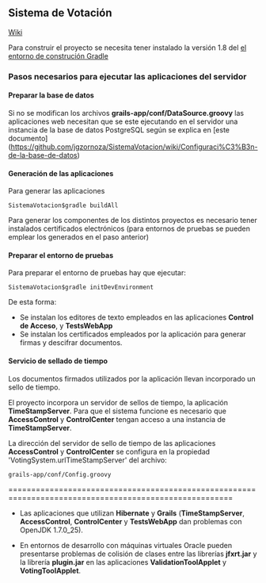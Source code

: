 ## Sistema de Votación

[Wiki](https://github.com/jgzornoza/SistemaVotacion/wiki)

Para construir el proyecto se necesita tener instalado la versión 1.8 del
[el entorno de construción Gradle](http://www.gradle.org/)

### Pasos necesarios para ejecutar las aplicaciones del servidor

#### Preparar la base de datos

Si no se modifican los archivos <b>grails-app/conf/DataSource.groovy</b> las aplicaciones web necesitan que se este
ejecutando en el servidor una instancia de la base de datos PostgreSQL según se explica en [este documento]
(https://github.com/jgzornoza/SistemaVotacion/wiki/Configuraci%C3%B3n-de-la-base-de-datos)

#### Generación de las aplicaciones

Para generar las aplicaciones

    SistemaVotacion$gradle buildAll

Para generar los componentes de los distintos proyectos es necesario tener instalados certificados electrónicos
(para entornos de pruebas se pueden emplear los generados en el paso anterior)


#### Preparar el entorno de pruebas

Para preparar el entorno de pruebas hay que ejecutar:

    SistemaVotacion$gradle initDevEnvironment

De esta forma:
*   Se instalan los editores de texto empleados en las aplicaciones **Control de Acceso**, y **TestsWebApp**
*   Se instalan los certificados empleados por la aplicación para generar firmas y descifrar documentos.


#### Servicio de sellado de tiempo

Los documentos firmados utilizados por la aplicación llevan incorporado un sello de tiempo. 

El proyecto incorpora un servidor de sellos de tiempo, la aplicación **TimeStampServer**. Para que el sistema funcione es necesario que **AccessControl** y **ControlCenter** tengan acceso a una instancia de **TimeStampServer**.

La dirección del servidor de sello de tiempo de las aplicaciones **AccessControl** y **ControlCenter** se configura en la propiedad 'VotingSystem.urlTimeStampServer' del archivo:

    grails-app/conf/Config.groovy


=======================================================================================================
*   Las aplicaciones que utilizan **Hibernate** y **Grails** (**TimeStampServer**, **AccessControl**, **ControlCenter** y **TestsWebApp**
dan problemas con OpenJDK 1.7.0_25).

*   En entornos de desarrollo con máquinas virtuales Oracle pueden presentarse problemas de colisión de clases entre las
librerías **jfxrt.jar** y la librería **plugin.jar** en las aplicaciones **ValidationToolApplet** y **VotingToolApplet**.
